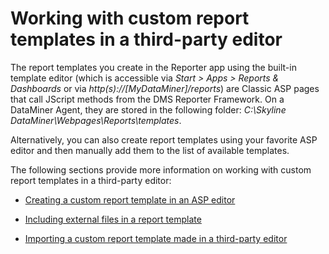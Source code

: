 # Working with custom report templates in a third-party editor

The report templates you create in the Reporter app using the built-in template editor (which is accessible via *Start \> Apps \> Reports & Dashboards* or via *http(s)://\[MyDataMiner\]/reports*) are Classic ASP pages that call JScript methods from the DMS Reporter Framework. On a DataMiner Agent, they are stored in the following folder: *C:\\Skyline DataMiner\\Webpages\\Reports\\templates*.

Alternatively, you can also create report templates using your favorite ASP editor and then manually add them to the list of available templates.

The following sections provide more information on working with custom report templates in a third-party editor:

- [Creating a custom report template in an ASP editor](Creating_a_custom_report_template_in_an_ASP_editor.md)

- [Including external files in a report template](Including_external_files_in_a_report_template.md)

- [Importing a custom report template made in a third-party editor](Importing_a_custom_report_template_made_in_a_third-party_editor.md#importing-a-custom-report-template-made-in-a-third-party-editor)
